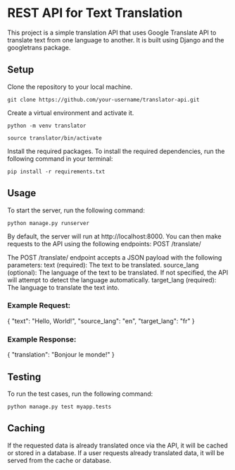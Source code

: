# REST API for Text Translation

This project is a simple translation API that uses Google Translate API to translate text from one language to another. It is built using Django and the googletrans package.

## Setup
Clone the repository to your local machine.

```git clone https://github.com/your-username/translator-api.git```

Create a virtual environment and activate it.

```python -m venv translator```

```source translator/bin/activate```

Install the required packages.
To install the required dependencies, run the following command in your terminal:

```pip install -r requirements.txt```

## Usage
To start the server, run the following command:

```python manage.py runserver```

By default, the server will run at http://localhost:8000. You can then make requests to the API using the following endpoints:
POST /translate/

The POST /translate/ endpoint accepts a JSON payload with the following parameters:
text (required): The text to be translated.
source_lang (optional): The language of the text to be translated. If not specified, the API will attempt to detect the language automatically.
target_lang (required): The language to translate the text into.

### Example Request:
{
    "text": "Hello, World!",
    "source_lang": "en",
    "target_lang": "fr"
}
### Example Response:
{
    "translation": "Bonjour le monde!"
}

## Testing
To run the test cases, run the following command:

```python manage.py test myapp.tests```

## Caching
If the requested data is already translated once via the API, it will be cached or stored in a database. If a user requests already translated data, it will be served from the cache or database.
